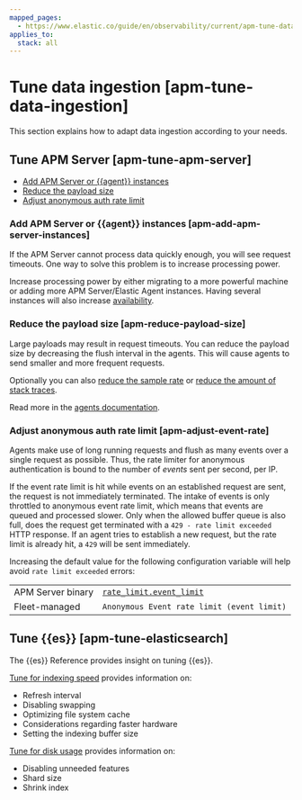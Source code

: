```yaml
---
mapped_pages:
  - https://www.elastic.co/guide/en/observability/current/apm-tune-data-ingestion.html
applies_to:
  stack: all
---
```


# Tune data ingestion [apm-tune-data-ingestion]

This section explains how to adapt data ingestion according to your needs.

## Tune APM Server [apm-tune-apm-server]

* [Add APM Server or {{agent}} instances](#apm-add-apm-server-instances)
* [Reduce the payload size](#apm-reduce-payload-size)
* [Adjust anonymous auth rate limit](#apm-adjust-event-rate)

### Add APM Server or {{agent}} instances [apm-add-apm-server-instances]

If the APM Server cannot process data quickly enough, you will see request timeouts. One way to solve this problem is to increase processing power.

Increase processing power by either migrating to a more powerful machine or adding more APM Server/Elastic Agent instances. Having several instances will also increase [availability](high-availability.md).

### Reduce the payload size [apm-reduce-payload-size]

Large payloads may result in request timeouts. You can reduce the payload size by decreasing the flush interval in the agents. This will cause agents to send smaller and more frequent requests.

Optionally you can also [reduce the sample rate](/solutions/observability/apps/reduce-storage.md#apm-reduce-sample-rate) or [reduce the amount of stack traces](reduce-storage.md#observability-apm-reduce-stacktrace).

Read more in the [agents documentation](https://www.elastic.co/guide/en/apm/agent/index.html).

### Adjust anonymous auth rate limit [apm-adjust-event-rate]

Agents make use of long running requests and flush as many events over a single request as possible. Thus, the rate limiter for anonymous authentication is bound to the number of *events* sent per second, per IP.

If the event rate limit is hit while events on an established request are sent, the request is not immediately terminated. The intake of events is only throttled to anonymous event rate limit, which means that events are queued and processed slower. Only when the allowed buffer queue is also full, does the request get terminated with a `429 - rate limit exceeded` HTTP response. If an agent tries to establish a new request, but the rate limit is already hit, a `429` will be sent immediately.

Increasing the default value for the following configuration variable will help avoid `rate limit exceeded` errors:

|     |     |
| --- | --- |
| APM Server binary | [`rate_limit.event_limit`](/solutions/observability/apps/configure-anonymous-authentication.md#apm-config-auth-anon-event-limit) |
| Fleet-managed | `Anonymous Event rate limit (event limit)` |

## Tune {{es}} [apm-tune-elasticsearch]

The {{es}} Reference provides insight on tuning {{es}}.

[Tune for indexing speed](/deploy-manage/production-guidance/optimize-performance/indexing-speed.md) provides information on:

* Refresh interval
* Disabling swapping
* Optimizing file system cache
* Considerations regarding faster hardware
* Setting the indexing buffer size

[Tune for disk usage](/deploy-manage/production-guidance/optimize-performance/disk-usage.md) provides information on:

* Disabling unneeded features
* Shard size
* Shrink index

